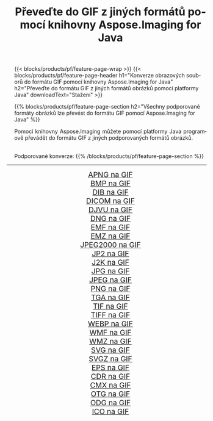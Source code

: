 ﻿---
title: Převeďte do GIF z jiných formátů pomocí knihovny Aspose.Imaging for Java 
weight: 3920
url: /cs/java/conversion/to/gif 
lang: cs
langdirlevel: 2
locales: zh-hans,ja,it,ru,de,es,fr,nl,id,lt,pl,pt,vi,tr,ko,zh-hant,ar,hi,th,sv,cs,uk,he
description: Pomocí Aspose.Imaging můžete převést do GIF z jiných formátů pomocí Java
---

{{< blocks/products/pf/feature-page-wrap >}}
{{< blocks/products/pf/feature-page-header h1="Konverze obrazových souborů do formátu GIF pomocí knihovny Aspose.Imaging for Java" h2="Převeďte do formátu GIF z jiných formátů obrázků pomocí platformy Java" downloadText="Stažení" >}}


{{% blocks/products/pf/feature-page-section  h2="Všechny podporované formáty obrázků lze převést do formátu GIF pomocí Aspose.Imaging for Java" %}}
<p align=justify>Pomocí knihovny Aspose.Imaging můžete pomocí platformy Java programově převádět do formátu GIF z jiných podporovaných formátů obrázků.</p>
<br/>
Podporované konverze:
{{% /blocks/products/pf/feature-page-section %}}
<div class="container-fluid productfamilypage bg-gray">
    <div class="convertypes bg-gray agp-content section">
        <div class="container">
		<hr style="margin-left:-20px;"/>
		<div class="row other-converters" style="gap: 10px;font-size: 19px;text-align:center;">
		    <div class='col-md-2 other-converter remove-lp remove-rp'><a href="/imaging/cs/java/conversion/apng-to-gif" style="padding:15px;">APNG na GIF</a></div>
<div class='col-md-2 other-converter remove-lp remove-rp'><a href="/imaging/cs/java/conversion/bmp-to-gif" style="padding:15px;">BMP na GIF</a></div>
<div class='col-md-2 other-converter remove-lp remove-rp'><a href="/imaging/cs/java/conversion/dib-to-gif" style="padding:15px;">DIB na GIF</a></div>
<div class='col-md-2 other-converter remove-lp remove-rp'><a href="/imaging/cs/java/conversion/dicom-to-gif" style="padding:15px;">DICOM na GIF</a></div>
<div class='col-md-2 other-converter remove-lp remove-rp'><a href="/imaging/cs/java/conversion/djvu-to-gif" style="padding:15px;">DJVU na GIF</a></div>
<div class='col-md-2 other-converter remove-lp remove-rp'><a href="/imaging/cs/java/conversion/dng-to-gif" style="padding:15px;">DNG na GIF</a></div>
<div class='col-md-2 other-converter remove-lp remove-rp'><a href="/imaging/cs/java/conversion/emf-to-gif" style="padding:15px;">EMF na GIF</a></div>
<div class='col-md-2 other-converter remove-lp remove-rp'><a href="/imaging/cs/java/conversion/emz-to-gif" style="padding:15px;">EMZ na GIF</a></div>
<div class='col-md-2 other-converter remove-lp remove-rp'><a href="/imaging/cs/java/conversion/jpeg2000-to-gif" style="padding:15px;">JPEG2000 na GIF</a></div>
<div class='col-md-2 other-converter remove-lp remove-rp'><a href="/imaging/cs/java/conversion/jp2-to-gif" style="padding:15px;">JP2 na GIF</a></div>
<div class='col-md-2 other-converter remove-lp remove-rp'><a href="/imaging/cs/java/conversion/j2k-to-gif" style="padding:15px;">J2K na GIF</a></div>
<div class='col-md-2 other-converter remove-lp remove-rp'><a href="/imaging/cs/java/conversion/jpg-to-gif" style="padding:15px;">JPG na GIF</a></div>
<div class='col-md-2 other-converter remove-lp remove-rp'><a href="/imaging/cs/java/conversion/jpeg-to-gif" style="padding:15px;">JPEG na GIF</a></div>
<div class='col-md-2 other-converter remove-lp remove-rp'><a href="/imaging/cs/java/conversion/png-to-gif" style="padding:15px;">PNG na GIF</a></div>
<div class='col-md-2 other-converter remove-lp remove-rp'><a href="/imaging/cs/java/conversion/tga-to-gif" style="padding:15px;">TGA na GIF</a></div>
<div class='col-md-2 other-converter remove-lp remove-rp'><a href="/imaging/cs/java/conversion/tif-to-gif" style="padding:15px;">TIF na GIF</a></div>
<div class='col-md-2 other-converter remove-lp remove-rp'><a href="/imaging/cs/java/conversion/tiff-to-gif" style="padding:15px;">TIFF na GIF</a></div>
<div class='col-md-2 other-converter remove-lp remove-rp'><a href="/imaging/cs/java/conversion/webp-to-gif" style="padding:15px;">WEBP na GIF</a></div>
<div class='col-md-2 other-converter remove-lp remove-rp'><a href="/imaging/cs/java/conversion/wmf-to-gif" style="padding:15px;">WMF na GIF</a></div>
<div class='col-md-2 other-converter remove-lp remove-rp'><a href="/imaging/cs/java/conversion/wmz-to-gif" style="padding:15px;">WMZ na GIF</a></div>
<div class='col-md-2 other-converter remove-lp remove-rp'><a href="/imaging/cs/java/conversion/svg-to-gif" style="padding:15px;">SVG na GIF</a></div>
<div class='col-md-2 other-converter remove-lp remove-rp'><a href="/imaging/cs/java/conversion/svgz-to-gif" style="padding:15px;">SVGZ na GIF</a></div>
<div class='col-md-2 other-converter remove-lp remove-rp'><a href="/imaging/cs/java/conversion/eps-to-gif" style="padding:15px;">EPS na GIF</a></div>
<div class='col-md-2 other-converter remove-lp remove-rp'><a href="/imaging/cs/java/conversion/cdr-to-gif" style="padding:15px;">CDR na GIF</a></div>
<div class='col-md-2 other-converter remove-lp remove-rp'><a href="/imaging/cs/java/conversion/cmx-to-gif" style="padding:15px;">CMX na GIF</a></div>
<div class='col-md-2 other-converter remove-lp remove-rp'><a href="/imaging/cs/java/conversion/otg-to-gif" style="padding:15px;">OTG na GIF</a></div>
<div class='col-md-2 other-converter remove-lp remove-rp'><a href="/imaging/cs/java/conversion/odg-to-gif" style="padding:15px;">ODG na GIF</a></div>
<div class='col-md-2 other-converter remove-lp remove-rp'><a href="/imaging/cs/java/conversion/ico-to-gif" style="padding:15px;">ICO na GIF</a></div>
                </div>
        </div>
    </div>
</div>
<br/>

